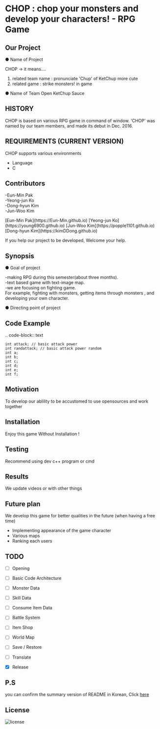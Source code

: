 CHOP : chop your monsters and develop your characters! - RPG Game
===============================================================

## Our Project

● Name of Project  

CHOP
-> it means....  
1) related team name : pronunciate 'Chup' of KetChup more cute  
2) related game : strike monsters! in game


● Name of Team
Open KetChup Sauce


## HISTORY

CHOP is based on various RPG game in command of window. 'CHOP' was named by our team members, and made its debut in Dec. 2016.


## REQUIREMENTS (CURRENT VERSION)
CHOP supports various environments
* Language
 * C


## Contributors

<current team members>

-Eun-Min Pak  
-Yeong-jun Ko  
-Dong-hyun Kim  
-Jun-Woo Kim  

<github address>
[Eun-Min Pak](https://Eun-Min.github.io)  
[Yeong-jun Ko](https://young6900.github.io)  
[Jun-Woo Kim](https://popple1101.github.io)  
[Dong-hyun Kim](https://kimDDong.github.io)  

<people who will contribute afterwords>

If you help our project to be developed, Welcome your help.


## Synopsis
  
● Goal of project

-making RPG during this semester(about three months).  
-text based game with text-image map.     
-we are focusing on fighting game.      
For example, fighting with monsters, getting items through monsters , and developing your own character.

● Directing point of project


## Code Example

.. code-block:: text

    int attack; // basic attack power
    int randattack; // basic attack power random
    int a;
    int b;
    int c;
    int d;
    int e;
    int f;


## Motivation

To develop our ablility to be accustomed to use opensources and work together


## Installation

Enjoy this game Without Installation !


## Testing

Recommend using dev c++ program or cmd


## Results

We update videos or with other things


## Future plan 

We develop this game for better qualities in the future (when having a free time)
- Implementing appearance of the game character
- Various maps
- Ranking each users

## TODO

- [ ] Opening
- [ ] Basic Code Architecture
- [ ] Monster Data
- [ ] Skill Data
- [ ] Consume Item Data
- [ ] Battle System
- [ ] Item Shop
- [ ] World Map
- [ ] Save / Restore
- [ ] Translate
- [x] Release


## P.S  
you can confirm the summary version of README in Korean, Click [here](https://github.com/Eun-Min/OpenKCsauce/wiki)


## License

![license](https://img.shields.io/github/license/rastapasta/pokemon-go-mitm-node.svg)
